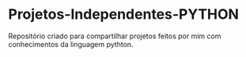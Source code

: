 # Projetos-Independentes-PYTHON
 Repositório criado para compartilhar projetos feitos por mim com conhecimentos da linguagem pythton.

